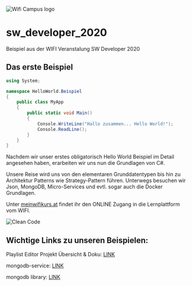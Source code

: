 ![Wifi Campus logo](https://github.com/atillakati/sw_developer_2020_Atilla/blob/main/docs/wifi_campus.PNG)
# sw_developer_2020
Beispiel aus der WIFI Veranstalung SW Developer 2020

## Das erste Beispiel

```C#
using System;

namespace HelloWorld.Beispiel
{
	public class MyApp
	{
		public static void Main()
		{
			Console.WriteLine("Hallo zusammen... Hello World!");
			Console.ReadLine();
		}
	}	
}
```
Nachdem wir unser erstes obligatorisch Hello World Beispiel im Detail angesehen haben, erarbeiten wir uns nun die Grundlagen von C#.

Unsere Reise wird uns von den elementaren Grunddatentypen bis hin zu Architektur Patterns wie Strategy-Pattern führen. Unterwegs besuchen wir Json, MongoDB, Micro-Services und evtl. sogar auch die Docker Grundlagen.

Unter [meinwifikurs.at](http://meinwifikurs.at/login/index.php) findet ihr den ONLINE Zugang in die Lernplattform vom WIFI.

![Clean Code](https://github.com/atillakati/sw_developer_2020_Atilla/blob/main/docs/CC_Prinzipien.PNG)

## Wichtige Links zu unseren Beispielen:
Playlist Editor Projekt Übersicht & Doku: [LINK](https://github.com/atillakati/sw_developer_2020_Atilla/blob/main/src/Architektur/Applikationsentwicklung_Atilla%20Kati.pptx)

mongodb-service: [LINK](https://github.com/atillakati/sw_developer_2020_Atilla/tree/main/docs/mongodb-service)

mongodb library: [LINK](https://github.com/atillakati/sw_developer_2020_Atilla/tree/main/src/Wifi.PlaylistEditor.Repositories.MongoDb)
